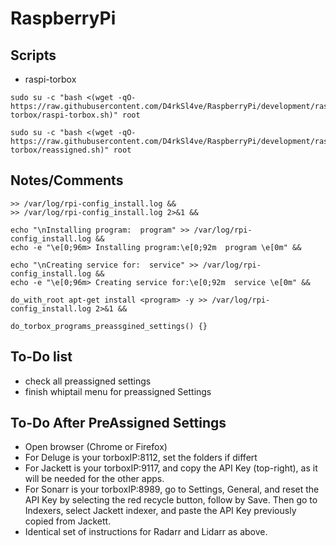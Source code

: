 # RaspberryPi

## Scripts
- raspi-torbox
```
sudo su -c "bash <(wget -qO- https://raw.githubusercontent.com/D4rkSl4ve/RaspberryPi/development/raspi-torbox/raspi-torbox.sh)" root

sudo su -c "bash <(wget -qO- https://raw.githubusercontent.com/D4rkSl4ve/RaspberryPi/development/raspi-torbox/reassigned.sh)" root
```
## Notes/Comments
```
>> /var/log/rpi-config_install.log &&
>> /var/log/rpi-config_install.log 2>&1 &&

echo "\nInstalling program:  program" >> /var/log/rpi-config_install.log &&
echo -e "\e[0;96m> Installing program:\e[0;92m  program \e[0m" &&

echo "\nCreating service for:  service" >> /var/log/rpi-config_install.log &&
echo -e "\e[0;96m> Creating service for:\e[0;92m  service \e[0m" &&

do_with_root apt-get install <program> -y >> /var/log/rpi-config_install.log 2>&1 &&

do_torbox_programs_preassgined_settings() {}
```
## To-Do list
- check all preassigned settings
- finish whiptail menu for preassigned Settings

## To-Do After PreAssigned Settings
- Open browser (Chrome or Firefox)
- For Deluge is your torboxIP:8112, set the folders if differt
- For Jackett is your torboxIP:9117, and copy the API Key (top-right), as it will be needed for the other apps.
- For Sonarr is your torboxIP:8989, go to Settings, General, and reset the API Key by selecting the red recycle button, follow by Save.  Then go to Indexers, select Jackett indexer, and paste the API Key previously copied from Jackett.
- Identical set of instructions for Radarr and Lidarr as above.
